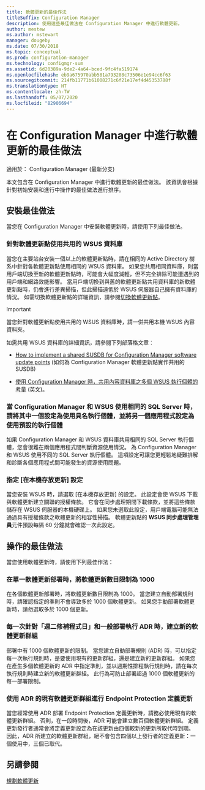 ```yaml
---
title: 軟體更新的最佳作法
titleSuffix: Configuration Manager
description: 使用這些最佳做法在 Configuration Manager 中進行軟體更新。
author: mestew
ms.author: mstewart
manager: dougeby
ms.date: 07/30/2018
ms.topic: conceptual
ms.prod: configuration-manager
ms.technology: configmgr-sum
ms.assetid: 6d20389a-9de2-4a64-bced-9fc4fa519174
ms.openlocfilehash: eb9a675970abb581a793208c73506e1e94cc6f63
ms.sourcegitcommit: 214fb11771b61008271c6f21e17ef4d45353788f
ms.translationtype: HT
ms.contentlocale: zh-TW
ms.lasthandoff: 05/07/2020
ms.locfileid: "82906694"
---
```

# <a name="best-practices-for-software-updates-in-configuration-manager"></a>在 Configuration Manager 中進行軟體更新的最佳做法

適用於：  Configuration Manager (最新分支)

本文包含在 Configuration Manager 中進行軟體更新的最佳做法。 該資訊會根據針對初始安裝和進行中操作的最佳做法進行排序。  



## <a name="installation-best-practices"></a><a name="bkmk_install"></a> 安裝最佳做法  

當您在 Configuration Manager 中安裝軟體更新時，請使用下列最佳做法。  


### <a name="use-a-shared-wsus-database-for-software-update-points"></a><a name="bkmk_shared-susdb"></a> 針對軟體更新點使用共用的 WSUS 資料庫  

當您在主要站台安裝一個以上的軟體更新點時，請在相同的 Active Directory 樹系中針對各軟體更新點使用相同的 WSUS 資料庫。 如果您共用相同資料庫，則當用戶端切換至新的軟體更新點時，可能會大幅度減輕，但不完全排除可能遭遇到的用戶端和網路效能影響。 當用戶端切換到與舊的軟體更新點共用資料庫的新軟體更新點時，仍會進行差異掃描，但此掃描遠低於 WSUS 伺服器自己擁有資料庫的情況。 如需切換軟體更新點的詳細資訊，請參閱[切換軟體更新點](plan-for-software-updates.md#BKMK_SUPSwitching)。  

> [!IMPORTANT]  
>  當您針對軟體更新點使用共用的 WSUS 資料庫時，請一併共用本機 WSUS 內容資料夾。  

如需共用 WSUS 資料庫的詳細資訊，請參閱下列部落格文章：  

- [How to implement a shared SUSDB for Configuration Manager software update points](https://techcommunity.microsoft.com/t5/Configuration-Manager-Archive/How-to-implement-a-shared-SUSDB-for-Configuration-Manager/ba-p/274103) (如何為 Configuration Manager 軟體更新點實作共用的 SUSDB)  

- [使用 Configuration Manager 時，共用內容資料庫之多個 WSUS 執行個體的考量](https://docs.microsoft.com/archive/blogs/wsus/considerations-for-multiple-wsus-instances-sharing-a-content-database-when-using-system-center-configuration-manager-but-without-network-load-balancing-nlb) \(英文\)。


### <a name="when-configuration-manager-and-wsus-use-the-same-sql-server-configure-one-to-use-a-named-instance-and-the-other-to-use-the-default-instance"></a><a name="bkmk_sql-instance"></a> 當 Configuration Manager 和 WSUS 使用相同的 SQL Server 時，請將其中一個設定為使用具名執行個體，並將另一個應用程式設定為使用預設的執行個體  

如果 Configuration Manager 和 WSUS 資料庫共用相同的 SQL Server 執行個體，您會很難在兩個應用程式間判斷資源使用情況。 為 Configuration Manager 和 WSUS 使用不同的 SQL Server 執行個體。 這項設定可讓您更輕鬆地疑難排解和診斷各個應用程式間可能發生的資源使用問題。  


### <a name="specify-the-store-updates-locally-setting"></a><a name="bkmk_store-local"></a> 指定 [在本機存放更新] 設定  

當您安裝 WSUS 時，請選取 [在本機存放更新]  的設定。 此設定會使 WSUS 下載與軟體更新建立關聯的授權條款。 它會在同步處理期間下載條款，並將這些條款儲存在 WSUS 伺服器的本機硬碟上。 如果您未選取此設定，用戶端電腦可能無法通過具有授權條款之軟體更新的相容性掃描。 軟體更新點的 **WSUS 同步處理管理員**元件預設每隔 60 分鐘就會確認一次此設定。  



## <a name="operational-best-practices"></a><a name="bkmk_operation"></a> 操作的最佳做法  

當您使用軟體更新時，請使用下列最佳作法：  


### <a name="limit-software-updates-to-1000-in-a-single-software-update-deployment"></a><a name="bkmk_object-limit"></a> 在單一軟體更新部署時，將軟體更新數目限制為 1000  

在各個軟體更新部署時，將軟體更新數目限制為 1000。 當您建立自動部署規則時，請確認指定的準則不會導致多於 1000 個軟體更新。 如果您手動部署軟體更新時，請勿選取多於 1000 個更新。  


### <a name="create-a-new-software-update-group-each-time-an-adr-runs-for-patch-tuesday-and-for-general-deployments"></a><a name="bkmk_new-group"></a> 每一次針對「週二修補程式日」和一般部署執行 ADR 時，建立新的軟體更新群組  

部署中有 1000 個軟體更新的限制。 當您建立自動部署規則 (ADR) 時，可以指定每一次執行規則時，是要使用現有的更新群組，還是建立新的更新群組。 如果您在產生多個軟體更新的 ADR 中指定準則，並以週期性排程執行規則時，請在每次執行規則時建立新的軟體更新群組。 此行為可防止部署超過 1000 個軟體更新的每一部署限制。  


### <a name="use-an-existing-software-update-group-for-adrs-for-endpoint-protection-definition-updates"></a><a name="bkmk_same-group"></a> 使用 ADR 的現有軟體更新群組進行 Endpoint Protection 定義更新  

當您經常使用 ADR 部署 Endpoint Protection 定義更新時，請務必使用現有的軟體更新群組。 否則，在一段時間後，ADR 可能會建立數百個軟體更新群組。 定義更新發行者通常會將定義更新設定為在該更新由四個較新的更新所取代時到期。 因此，ADR 所建立的軟體更新群組，絕不會包含四個以上發行者的定義更新：一個使用中，三個已取代。  



## <a name="see-also"></a>另請參閱  
 [規劃軟體更新](plan-for-software-updates.md)
